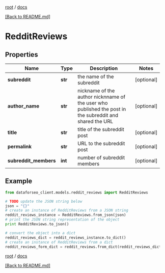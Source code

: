 [root](./../ "root") / [docs](./ "docs")

[[Back to README.md]](./../README.md "[Back to README.md]")

# RedditReviews

## Properties

Name | Type | Description | Notes
------------ | ------------- | ------------- | -------------
**subreddit** | **str** | the name of the subreddit | [optional]
**author_name** | **str** | nickname of the author nicknname of the user who published the post in the subreddit and shared the URL | [optional]
**title** | **str** | title of the subreddit post | [optional]
**permalink** | **str** | URL to the subreddit post | [optional]
**subreddit_members** | **int** | number of subreddit members | [optional]

## Example

```python
from dataforseo_client.models.reddit_reviews import RedditReviews

# TODO update the JSON string below
json = "{}"
# create an instance of RedditReviews from a JSON string
reddit_reviews_instance = RedditReviews.from_json(json)
# print the JSON string representation of the object
print RedditReviews.to_json()

# convert the object into a dict
reddit_reviews_dict = reddit_reviews_instance.to_dict()
# create an instance of RedditReviews from a dict
reddit_reviews_form_dict = reddit_reviews.from_dict(reddit_reviews_dict)
```

  

[root](./../ "root") / [docs](./ "docs")

[[Back to README.md]](./../README.md "[Back to README.md]")